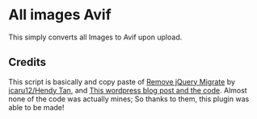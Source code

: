 # All images Avif

This simply converts all Images to Avif upon upload. 

## Credits

This script is basically and copy paste of [Remove jQuery Migrate](https://github.com/icaru12/remove-jquery-migrate) by [icaru12/Hendy Tan](https://github.com/icaru12), and [This wordpress blog post and the code](https://make.wordpress.org/core/2024/02/23/wordpress-6-5-adds-avif-support/). Almost none of the code was actually mines; So thanks to them, this plugin was able to be made!
